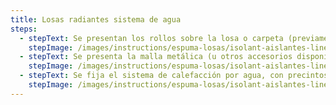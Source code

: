```yaml
---
title: Losas radiantes sistema de agua
steps:
  - stepText: Se presentan los rollos sobre la losa o carpeta (previamente libre de restos de material), simplemente apoyados, solapándolos uno con el otro, entre 5 a 10cm.
    stepImage: /images/instructions/espuma-losas/isolant-aislantes-linea-climatizacion-espuma-losas-paso-a-paso-colocacion-paso-1.jpg
  - stepText: Se presenta la malla metálica (u otros accesorios disponibles en el mercado para este tipo de instalación) que hará de soporte para el sistema de calefacción, sobre el aislante previamente colocado.
    stepImage: /images/instructions/espuma-losas/isolant-aislantes-linea-climatizacion-espuma-losas-paso-a-paso-colocacion-paso-2.jpg
  - stepText: Se fija el sistema de calefacción por agua, con precintos plásticos, a la malla de soporte. Una vez instalado el sistema de calefacción, se cubre el mismo con una carpeta de alisado, de espesor de acuerdo al requerimiento del sistema.
    stepImage: /images/instructions/espuma-losas/isolant-aislantes-linea-climatizacion-espuma-losas-paso-a-paso-colocacion-paso-3.jpg
---
```

